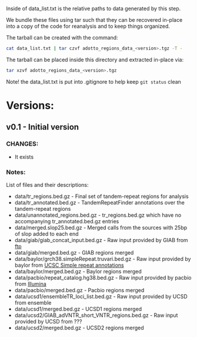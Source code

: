 Inside of data_list.txt is the relative paths to data generated by this step.

We bundle these files using tar such that they can be recovered in-place into a copy of the code for reanalysis and to
keep things organized.

The tarball can be created with the command:

```bash
cat data_list.txt | tar czvf adotto_regions_data_<version>.tgz -T -
```

The tarball can be placed inside this directory and extracted in-place via:

```bash
tar xzvf adotto_regions_data_<version>.tgz
```
Note! the data_list.txt is put into .gitignore to help keep `git status` clean 

# Versions:

## v0.1 - Initial version
<zenodo path>

### CHANGES:
* It exists

### Notes:
List of files and their descriptions:
* data/tr_regions.bed.gz - Final set of tandem-repeat regions for analysis
* data/tr_annotated.bed.gz - TandemRepeatFinder annotations over the tandem-repeat regions
* data/unannotated_regions.bed.gz - tr_regions.bed.gz which have no accompanying tr_annotated.bed.gz entries
* data/merged.slop25.bed.gz - Merged calls from the sources with 25bp of slop added to each end
* data/giab/giab_concat_input.bed.gz - Raw input provided by GIAB from [ftp](https://ftp-trace.ncbi.nlm.nih.gov/ReferenceSamples/giab/release/genome-stratifications/v3.0/GRCh38/LowComplexity/)
* data/giab/merged.bed.gz - GIAB regions merged
* data/baylor/grch38.simpleRepeat.truvari.bed.gz - Raw input provided by baylor from [UCSC Simple repeat annotations](https://genome.ucsc.edu/cgi-bin/hgTables?db=mm10&hgta_group=varRep&hgta_track=simpleRepeat&hgta_table=simpleRepeat&hgta_doSchema=describe+table+schema)
* data/baylor/merged.bed.gz - Baylor regions merged
* data/pacbio/repeat_catalog.hg38.bed.gz - Raw input provided by pacbio from [Illumina](https://github.com/illumina/Repeatcatalogs)
* data/pacbio/merged.bed.gz - Pacbio regions merged
* data/ucsd1/ensembleTR_loci_list.bed.gz - Raw input provided by UCSD from ensemble
* data/ucsd1/merged.bed.gz - UCSD1 regions merged
* data/ucsd2/GIAB_adVNTR_short_VNTR_regions.bed.gz - Raw input provided by UCSD from ???
* data/ucsd2/merged.bed.gz - UCSD2 regions merged
